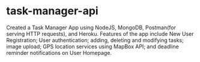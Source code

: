 # task-manager-api

Created a Task Manager App using NodeJS, MongoDB, Postman(for serving HTTP requests), and Heroku.
Features of the app include New User Registration; User authentication; adding, deleting and modifying tasks; image upload; GPS location services using MapBox API; and deadline reminder notifications on User Homepage.
